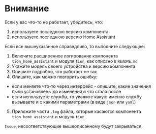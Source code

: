 # Внимание

Если у вас что-то не работает, убедитесь, что:

1. используете последнюю версию компонента
2. используете последнюю версию Home Assistant

Если все вышеуказанное справедливо, то выполните следующее:

1. Включите расширенное логирование компонента `tion_home_assistant` и модуля `tion`, как описано в `README.md`
2. Укажите модель своего устройства и версию компонента
3. Опишите подробно, что работает не так
4. Опишите, как можно повторить ошибку:

- если меняете что-то через интерфейс - опишите, какие значения были установлены до изменения и что стало после
- если используете службы, то укажите какую именно службу вызываете и с какими параметрами (в виде `json` или `yaml`)

5. Приложите части `.log` файла, которые касаются компонента `tion_home_assistant` и модуля `tion`

`Issue`, несоответствующие вышеописанному будут закрываться.
